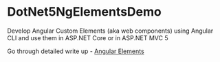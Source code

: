 # DotNet5NgElementsDemo
Develop Angular Custom Elements (aka web components) using Angular CLI and use them in ASP.NET Core or in ASP.NET MVC 5

Go through detailed write up - [Angular Elements](https://mithunvp.com/using-angular-elements-asp-net-core-angular-cli-visual-studio/)
